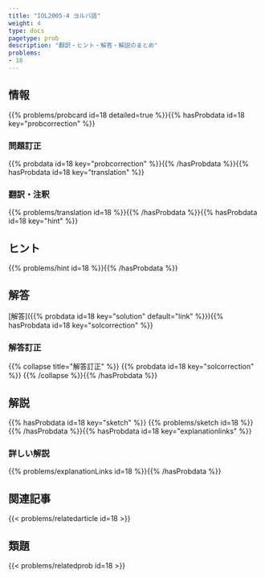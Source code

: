 ```yaml
---
title: "IOL2005-4 ヨルバ語"
weight: 4
type: docs
pagetype: prob
description: "翻訳・ヒント・解答・解説のまとめ"
problems: 
- 18
---
```


## 情報

{{% problems/probcard id=18 detailed=true %}}{{% hasProbdata id=18 key="probcorrection" %}}

### 問題訂正

{{% probdata id=18 key="probcorrection" %}}{{% /hasProbdata %}}{{% hasProbdata id=18 key="translation" %}}

### 翻訳・注釈

{{% problems/translation id=18 %}}{{% /hasProbdata %}}{{% hasProbdata id=18 key="hint" %}}

## ヒント

{{% problems/hint id=18 %}}{{% /hasProbdata %}}

## 解答

[解答]({{% probdata id=18 key="solution" default="link" %}}){{% hasProbdata id=18 key="solcorrection" %}}

### 解答訂正

{{% collapse title="解答訂正" %}}
{{% probdata id=18 key="solcorrection" %}}
{{% /collapse %}}{{% /hasProbdata %}}

## 解説

{{% hasProbdata id=18 key="sketch" %}}
{{% problems/sketch id=18 %}}
{{% /hasProbdata %}}{{% hasProbdata id=18 key="explanationlinks" %}}

### 詳しい解説

{{% problems/explanationLinks id=18 %}}{{% /hasProbdata %}}

## 関連記事

{{< problems/relatedarticle id=18 >}}

## 類題

{{< problems/relatedprob id=18 >}}
